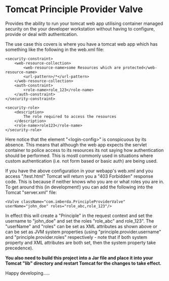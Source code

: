 Tomcat Principle Provider Valve
===============================
Provides the ability to run your tomcat web app utilising container managed security on the your developer workstation without having to configure, provide or deal with authentcation.

The use case this covers is where you have a tomcat web app which has something like the following in the web.xml file:

    <security-constraint>
        <web-resource-collection>
            <web-resource-name>some Resources which are protected</web-resource-name>
            <url-pattern>/*</url-pattern>
        </web-resource-collection>
        <auth-constraint>
            <role-name>role_123</role-name>
        </auth-constraint>
    </security-constraint>

    <security-role>
        <description>
            The role required to access the resources
        </description>
        <role-name>role123</role-name>
    </security-role>

Here notice that the element "\<login-config\>" is conspicuous by its absence. This means that although the web app expects the servlet container to police access to its resources its not saying how authentication should be performed. This is mostl commonly used in situations where custom authentication (i.e. not form based or basic auth) are being used.

If you have the above configuration in your webapp's web.xml and you access "/test.html" Tomcat will return you a "403 Forbidden" response code. This is because if neither knows who you are or what roles you are in. To get around this (in development!) you can add the following into the Tomcat "server.xml" file:

    <Valve className="com.imberda.PrincipleProviderValve" userName="john_doe" roles="role_abc,role_123"/>

In effect this will create a "Principle" in the request context and set the username to "john_doe" and set the roles "role_abc"  and role_123". The "userName" and "roles" can be set as XML attributes as shown above or can be set as JVM system properties (using "principle.provider.username" and "principle.provider.roles" respectively - note that if both system property and XML attributes are both set, then the system property take precedence).

**You also need to build this project into a Jar file and place it into your Tomcat "lib" directory and restart Tomcat for the changes to take effect.**

Happy developing.....
